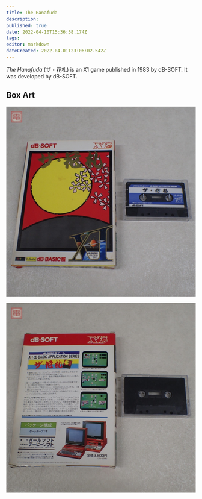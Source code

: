 ```yaml
---
title: The Hanafuda
description: 
published: true
date: 2022-04-10T15:36:58.174Z
tags: 
editor: markdown
dateCreated: 2022-04-01T23:06:02.542Z
---
```


_The Hanafuda_ (<span lang='ja'>ザ・花札</span>) is an X1 game published in 1983 by dB-SOFT.
It was developed by dB-SOFT.

## Box Art
![39891358-440d-466f-b92d-219e74056ef4.jpeg](/39891358-440d-466f-b92d-219e74056ef4.jpeg)

![2c68ed66-8f17-424c-be2b-0bc16dd3a401.jpeg](/2c68ed66-8f17-424c-be2b-0bc16dd3a401.jpeg)